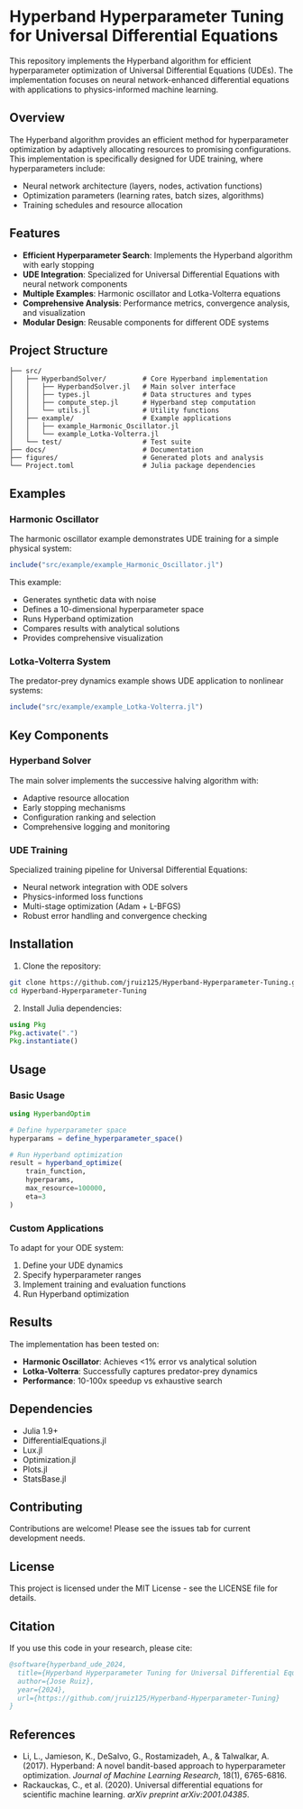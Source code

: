 # Hyperband Hyperparameter Tuning for Universal Differential Equations

This repository implements the Hyperband algorithm for efficient hyperparameter optimization of Universal Differential Equations (UDEs). The implementation focuses on neural network-enhanced differential equations with applications to physics-informed machine learning.

## Overview

The Hyperband algorithm provides an efficient method for hyperparameter optimization by adaptively allocating resources to promising configurations. This implementation is specifically designed for UDE training, where hyperparameters include:

- Neural network architecture (layers, nodes, activation functions)
- Optimization parameters (learning rates, batch sizes, algorithms)
- Training schedules and resource allocation

## Features

- **Efficient Hyperparameter Search**: Implements the Hyperband algorithm with early stopping
- **UDE Integration**: Specialized for Universal Differential Equations with neural network components
- **Multiple Examples**: Harmonic oscillator and Lotka-Volterra equations
- **Comprehensive Analysis**: Performance metrics, convergence analysis, and visualization
- **Modular Design**: Reusable components for different ODE systems

## Project Structure

```
├── src/
│   ├── HyperbandSolver/         # Core Hyperband implementation
│   │   ├── HyperbandSolver.jl   # Main solver interface
│   │   ├── types.jl             # Data structures and types
│   │   ├── compute_step.jl      # Hyperband step computation
│   │   └── utils.jl             # Utility functions
│   ├── example/                 # Example applications
│   │   ├── example_Harmonic_Oscillator.jl
│   │   └── example_Lotka-Volterra.jl
│   └── test/                    # Test suite
├── docs/                        # Documentation
├── figures/                     # Generated plots and analysis
└── Project.toml                 # Julia package dependencies
```

## Examples

### Harmonic Oscillator

The harmonic oscillator example demonstrates UDE training for a simple physical system:

```julia
include("src/example/example_Harmonic_Oscillator.jl")
```

This example:
- Generates synthetic data with noise
- Defines a 10-dimensional hyperparameter space
- Runs Hyperband optimization
- Compares results with analytical solutions
- Provides comprehensive visualization

### Lotka-Volterra System

The predator-prey dynamics example shows UDE application to nonlinear systems:

```julia
include("src/example/example_Lotka-Volterra.jl")
```

## Key Components

### Hyperband Solver

The main solver implements the successive halving algorithm with:
- Adaptive resource allocation
- Early stopping mechanisms
- Configuration ranking and selection
- Comprehensive logging and monitoring

### UDE Training

Specialized training pipeline for Universal Differential Equations:
- Neural network integration with ODE solvers
- Physics-informed loss functions
- Multi-stage optimization (Adam + L-BFGS)
- Robust error handling and convergence checking

## Installation

1. Clone the repository:
```bash
git clone https://github.com/jruiz125/Hyperband-Hyperparameter-Tuning.git
cd Hyperband-Hyperparameter-Tuning
```

2. Install Julia dependencies:
```julia
using Pkg
Pkg.activate(".")
Pkg.instantiate()
```

## Usage

### Basic Usage

```julia
using HyperbandOptim

# Define hyperparameter space
hyperparams = define_hyperparameter_space()

# Run Hyperband optimization
result = hyperband_optimize(
    train_function,
    hyperparams,
    max_resource=100000,
    eta=3
)
```

### Custom Applications

To adapt for your ODE system:

1. Define your UDE dynamics
2. Specify hyperparameter ranges
3. Implement training and evaluation functions
4. Run Hyperband optimization

## Results

The implementation has been tested on:
- **Harmonic Oscillator**: Achieves <1% error vs analytical solution
- **Lotka-Volterra**: Successfully captures predator-prey dynamics
- **Performance**: 10-100x speedup vs exhaustive search

## Dependencies

- Julia 1.9+
- DifferentialEquations.jl
- Lux.jl
- Optimization.jl
- Plots.jl
- StatsBase.jl

## Contributing

Contributions are welcome! Please see the issues tab for current development needs.

## License

This project is licensed under the MIT License - see the LICENSE file for details.

## Citation

If you use this code in your research, please cite:

```bibtex
@software{hyperband_ude_2024,
  title={Hyperband Hyperparameter Tuning for Universal Differential Equations},
  author={Jose Ruiz},
  year={2024},
  url={https://github.com/jruiz125/Hyperband-Hyperparameter-Tuning}
}
```

## References

- Li, L., Jamieson, K., DeSalvo, G., Rostamizadeh, A., & Talwalkar, A. (2017). Hyperband: A novel bandit-based approach to hyperparameter optimization. *Journal of Machine Learning Research*, 18(1), 6765-6816.
- Rackauckas, C., et al. (2020). Universal differential equations for scientific machine learning. *arXiv preprint arXiv:2001.04385*.
